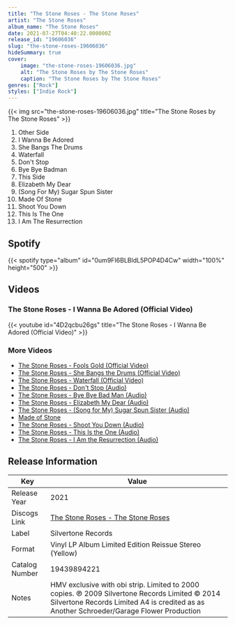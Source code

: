 ```yaml
---
title: "The Stone Roses - The Stone Roses"
artist: "The Stone Roses"
album_name: "The Stone Roses"
date: 2021-07-27T04:40:22.000000Z
release_id: "19606036"
slug: "the-stone-roses-19606036"
hideSummary: true
cover:
    image: "the-stone-roses-19606036.jpg"
    alt: "The Stone Roses by The Stone Roses"
    caption: "The Stone Roses by The Stone Roses"
genres: ["Rock"]
styles: ["Indie Rock"]
---
```


{{< img src="the-stone-roses-19606036.jpg" title="The Stone Roses by The Stone Roses" >}}

<!-- section break -->

1. Other Side
2. I Wanna Be Adored
3. She Bangs The Drums
4. Waterfall
5. Don't Stop
6. Bye Bye Badman
7. This Side
8. Elizabeth My Dear
9. (Song For My) Sugar Spun Sister
10. Made Of Stone
11. Shoot You Down
12. This Is The One
13. I Am The Resurrection

<!-- section break -->


## Spotify
{{< spotify type="album" id="0um9FI6BLBldL5POP4D4Cw" width="100%" height="500" >}}



## Videos
### The Stone Roses - I Wanna Be Adored (Official Video)
{{< youtube id="4D2qcbu26gs" title="The Stone Roses - I Wanna Be Adored (Official Video)" >}}<br>

### More Videos

- [The Stone Roses - Fools Gold (Official Video)](https://www.youtube.com/watch?v=NSD11dnphg0)
- [The Stone Roses - She Bangs the Drums (Official Video)](https://www.youtube.com/watch?v=wD6Pq0bSMPo)
- [The Stone Roses - Waterfall (Official Video)](https://www.youtube.com/watch?v=7NrLBlw9WZE)
- [The Stone Roses - Don't Stop (Audio)](https://www.youtube.com/watch?v=yNLx6EUTBlU)
- [The Stone Roses - Bye Bye Bad Man (Audio)](https://www.youtube.com/watch?v=xwi2TaaOq-Y)
- [The Stone Roses - Elizabeth My Dear (Audio)](https://www.youtube.com/watch?v=t7Xi1Jt9lXM)
- [The Stone Roses - (Song for My) Sugar Spun Sister (Audio)](https://www.youtube.com/watch?v=zsjnrlvXVqo)
- [Made of Stone](https://www.youtube.com/watch?v=i-LUfBouHOo)
- [The Stone Roses - Shoot You Down (Audio)](https://www.youtube.com/watch?v=40-u8Xky6HI)
- [The Stone Roses - This Is the One (Audio)](https://www.youtube.com/watch?v=DbyrOBVDtR4)
- [The Stone Roses - I Am the Resurrection (Audio)](https://www.youtube.com/watch?v=vY9g-PgSiGA)


## Release Information
|  Key           | Value                                                |
| ---------------| ---------------------------------------------------- |
| Release Year   | 2021                                   |
| Discogs Link   | [The Stone Roses - The Stone Roses](https://www.discogs.com/release/19606036-The-Stone-Roses-The-Stone-Roses) |
| Label          | Silvertone Records |
| Format         | Vinyl LP Album Limited Edition Reissue Stereo (Yellow) |
| Catalog Number | 19439894221 |
| Notes | HMV exclusive with obi strip. Limited to 2000 copies.  ℗ 2009 Silvertone Records Limited © 2014 Silvertone Records Limited  A4 is credited as as Another Schroeder/Garage Flower Production |